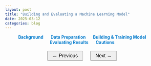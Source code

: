 ```yaml
---
layout: post
title: "Building and Evaluating a Machine Learning Model"
date: 2025-03-12
categories: blog
---
```


<!-- Navigation Links for Sections -->
<div class="section-navigation">
  <a href="#background" class="nav-link">Background</a>
  <a href="#data-prep" class="nav-link">Data Preparation</a>
  <a href="#model-building" class="nav-link">Building &amp; Training Model</a>
  <a href="#evaluation" class="nav-link">Evaluating Results</a>
  <a href="#cautions" class="nav-link">Cautions</a>
</div>

<!-- Section: Background -->
<div id="background" class="book-section">
  <h2>Background</h2>
  <p>
    In this project, we explore the development of a machine learning model to predict housing prices.
    Accurate price prediction can help investors, policymakers, and urban planners make informed decisions.
  </p>
  <h3>Problem Statement</h3>
  <p>
    Housing price prediction is challenging due to the multifaceted nature of real estate markets and varying economic factors.
  </p>
  <h3>Motivation</h3>
  <p>
    With the availability of large datasets and advanced machine learning techniques, we aim to build a robust model that balances complexity with interpretability.
  </p>
</div>

<!-- Section: Data Preparation -->
<div id="data-prep" class="book-section">
  <h2>Data Preparation</h2>
  <p>
    Data preparation is the foundation of a successful machine learning project. In this section, we load, clean, and preprocess our dataset.
  </p>
  <h3>Loading the Data</h3>
  <p>
    We use <code>pandas</code> to read in our CSV file containing housing data.
  </p>
  <div class="code-demo">
    <pre><code class="language-python">
import pandas as pd

# Load the dataset
data = pd.read_csv('housing_prices.csv')
print(data.head())
    </code></pre>
    <button class="copy-btn">Copy Code</button>
  </div>
  <h3>Data Cleaning</h3>
  <p>
    Next, we handle missing values and encode categorical variables.
  </p>
  <div class="code-demo">
    <pre><code class="language-python">
# Fill missing values using forward fill
data.fillna(method='ffill', inplace=True)

# Convert categorical variables using one-hot encoding
data = pd.get_dummies(data, drop_first=True)
    </code></pre>
    <button class="copy-btn">Copy Code</button>
  </div>
</div>

<!-- Section: Building and Training Model -->
<div id="model-building" class="book-section">
  <h2>Building &amp; Training Model</h2>
  <p>
    In this section, we build a machine learning model using scikit-learn, split the data, and train a Random Forest Regressor.
  </p>
  <h3>Model Building</h3>
  <p>
    We use a Random Forest Regressor to capture complex interactions in the data.
  </p>
  <div class="code-demo">
    <pre><code class="language-python">
from sklearn.ensemble import RandomForestRegressor
from sklearn.model_selection import train_test_split

# Separate features and target variable
X = data.drop('price', axis=1)
y = data['price']

# Split the dataset into training and testing sets
X_train, X_test, y_train, y_test = train_test_split(X, y, test_size=0.2, random_state=42)

# Initialize and train the Random Forest model
model = RandomForestRegressor(n_estimators=100, random_state=42)
model.fit(X_train, y_train)
    </code></pre>
    <button class="copy-btn">Copy Code</button>
  </div>
  <h3>Training Details</h3>
  <p>
    We carefully tune the model parameters to avoid overfitting and ensure that the model generalizes well to unseen data.
  </p>
</div>

<!-- Section: Evaluating Results -->
<div id="evaluation" class="book-section">
  <h2>Evaluating Results</h2>
  <p>
    After training the model, we assess its performance using standard evaluation metrics.
  </p>
  <h3>Performance Metrics</h3>
  <p>
    We use Mean Absolute Error (MAE) and R-squared to measure the model's accuracy.
  </p>
  <div class="code-demo">
    <pre><code class="language-python">
from sklearn.metrics import mean_absolute_error, r2_score

# Make predictions on the test set
y_pred = model.predict(X_test)

# Calculate evaluation metrics
mae = mean_absolute_error(y_test, y_pred)
r2 = r2_score(y_test, y_pred)

print("Mean Absolute Error:", mae)
print("R-squared:", r2)
    </code></pre>
    <button class="copy-btn">Copy Code</button>
  </div>
  <h3>Interpretation</h3>
  <p>
    A lower MAE and a higher R-squared indicate a better model performance. However, these metrics must be interpreted in the context of the data and the problem domain.
  </p>
</div>

<!-- Section: Cautions -->
<div id="cautions" class="book-section">
  <h2>Cautions</h2>
  <p>
    Despite promising results, there are important cautions to consider:
  </p>
  <ul>
    <li><strong>Data Quality:</strong> Ensure your dataset is comprehensive and free from significant biases.</li>
    <li><strong>Overfitting:</strong> Validate your model using cross-validation to ensure it generalizes well.</li>
    <li><strong>Interpretability:</strong> Complex models can be difficult to interpret; consider simpler models for more transparent insights.</li>
    <li><strong>Ethical Considerations:</strong> Use predictions responsibly, particularly in areas impacting economic and social decisions.</li>
  </ul>
</div>

<!-- Navigation Arrows -->
<div class="section-arrows">
  <button id="prev-section">← Previous</button>
  <button id="next-section">Next →</button>
</div>

<!-- Inline JavaScript for Copy & Section Navigation -->
<script>
document.addEventListener("DOMContentLoaded", function() {
  // Copy button functionality
  document.querySelectorAll('.copy-btn').forEach(function(button) {
    button.addEventListener('click', function() {
      const codeBlock = button.previousElementSibling.innerText;
      navigator.clipboard.writeText(codeBlock).then(function() {
        button.innerText = "Copied!";
        setTimeout(() => { button.innerText = "Copy Code"; }, 2000);
      });
    });
  });

  // Section navigation functionality
  const sections = document.querySelectorAll('.book-section');
  let currentSection = 0;
  
  function showSection(index) {
    sections.forEach((section, i) => {
      section.style.display = (i === index) ? "block" : "none";
    });
  }
  showSection(currentSection);

  document.getElementById('prev-section').addEventListener('click', function() {
    if (currentSection > 0) {
      currentSection--;
      showSection(currentSection);
    }
  });
  
  document.getElementById('next-section').addEventListener('click', function() {
    if (currentSection < sections.length - 1) {
      currentSection++;
      showSection(currentSection);
    }
  });
});
</script>

<!-- Inline CSS Styles -->
<style>
.book-section {
  display: none;
  padding: 20px;
  border: 1px solid #ddd;
  margin-bottom: 20px;
  background-color: #fff;
}
.code-demo {
  position: relative;
  background: #f5f5f5;
  padding: 10px;
  border: 1px solid #ccc;
  overflow: auto;
  margin-bottom: 10px;
}
.copy-btn {
  position: absolute;
  top: 10px;
  right: 10px;
  background: #007acc;
  color: #fff;
  border: none;
  padding: 5px 10px;
  cursor: pointer;
}
.section-arrows {
  text-align: center;
  margin-top: 20px;
}
.section-arrows button {
  margin: 0 10px;
  padding: 5px 15px;
  font-size: 16px;
}
.section-navigation {
  text-align: center;
  margin-bottom: 20px;
}
.section-navigation .nav-link {
  margin: 0 10px;
  text-decoration: none;
  color: #007acc;
  font-weight: bold;
}
</style>
